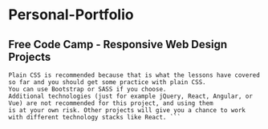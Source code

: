 # Personal-Portfolio

## Free Code Camp - Responsive Web Design Projects

```You can use HTML, JavaScript, and CSS to complete this project. 
Plain CSS is recommended because that is what the lessons have covered so far and you should get some practice with plain CSS. 
You can use Bootstrap or SASS if you choose. 
Additional technologies (just for example jQuery, React, Angular, or Vue) are not recommended for this project, and using them
is at your own risk. Other projects will give you a chance to work with different technology stacks like React. ```

